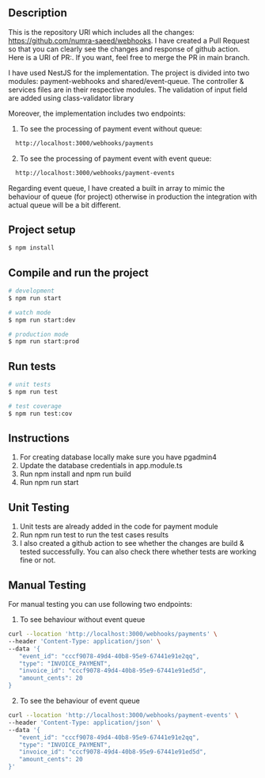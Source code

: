 ## Description

This is the repository URl which includes all the changes: https://github.com/numra-saeed/webhooks. I have created a Pull Request so that you can clearly see the changes and response of github action. Here is a URl of PR:. 
If you want, feel free to merge the PR in main branch.

I have used NestJS for the implementation. The project is divided into two modules: payment-webhooks and shared/event-queue. The controller & services files are in their respective modules. The validation of input field are added using class-validator library

Moreover, the implementation includes two endpoints:

1. To see the processing of payment event without queue:
```bash
  http://localhost:3000/webhooks/payments
```

2. To see the processing of payment event with event queue:

```bash
  http://localhost:3000/webhooks/payment-events
```
Regarding event queue, I have created a built in array to mimic the behaviour of queue (for project) otherwise in production the integration with actual queue will be a bit different.


## Project setup

```bash
$ npm install
```

## Compile and run the project

```bash
# development
$ npm run start

# watch mode
$ npm run start:dev

# production mode
$ npm run start:prod
```

## Run tests

```bash
# unit tests
$ npm run test

# test coverage
$ npm run test:cov
```

## Instructions
1. For creating database locally make sure you have pgadmin4
2. Update the database credentials in app.module.ts
2. Run npm install and npm run build
3. Run npm run start

## Unit Testing
1. Unit tests are already added in the code for payment module
2. Run npm run test to run the test cases results
2. I also created a github action to see whether the changes are build & tested successfully.
 You can also check there whether tests are working fine or not. 

## Manual Testing
For manual testing you can use following two endpoints:

1. To see behaviour without event queue

 ```bash
curl --location 'http://localhost:3000/webhooks/payments' \
--header 'Content-Type: application/json' \
--data '{
    "event_id": "cccf9078-49d4-40b8-95e9-67441e91e2qq", 
    "type": "INVOICE_PAYMENT", 
    "invoice_id": "cccf9078-49d4-40b8-95e9-67441e91ed5d", 
    "amount_cents": 20
}
```

2. To see the behaviour of event queue

 ```bash
curl --location 'http://localhost:3000/webhooks/payment-events' \
--header 'Content-Type: application/json' \
--data '{
    "event_id": "cccf9078-49d4-40b8-95e9-67441e91e2qq", 
    "type": "INVOICE_PAYMENT", 
    "invoice_id": "cccf9078-49d4-40b8-95e9-67441e91ed5d", 
    "amount_cents": 20
}'

```

